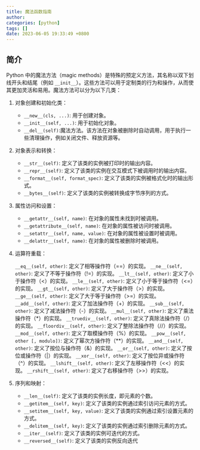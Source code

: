 ```yaml
---
title: 魔法函数指南
author: 
categories: [python]
tags: []
date: 2023-06-05 19:33:49 +0800
---
```


## 简介

 Python 中的魔法方法（magic methods）是特殊的预定义方法，其名称以双下划线开头和结尾（例如 `__init__`）。这些方法可以用于定制类的行为和操作，从而使其更加灵活和易用。魔法方法可以分为以下几类：

1. 对象创建和初始化类：

    - `__new__(cls, ...)`: 用于创建对象。
    - `__init__(self, ...)`: 用于初始化对象。
    - `__del__(self)`:魔法方法。该方法在对象被删除时自动调用，用于执行一些清理操作，例如关闭文件、释放资源等。


1. 对象表示和转换：

    - `__str__(self)`: 定义了该类的实例被打印时的输出内容。
    - `__repr__(self)`: 定义了该类的实例在交互模式下被调用时的输出内容。
    - `__format__(self, format_spec)`: 定义了该类的实例被格式化时的输出形式。
    - `__bytes__(self)`: 定义了该类的实例被转换成字节序列的方式。

1. 属性访问和设置：

    - `__getattr__(self, name)`: 在对象的属性未找到时被调用。
    - `__getattribute__(self, name)`: 在对象的属性被访问时被调用。
    - `__setattr__(self, name, value)`: 在对象的属性被设置时被调用。
    - `__delattr__(self, name)`: 在对象的属性被删除时被调用。

1. 运算符重载：

     `__eq__(self, other)`: 定义了相等操作符（==）的实现。
     `__ne__(self, other)`: 定义了不等于操作符（!=）的实现。
     `__lt__(self, other)`: 定义了小于操作符（<）的实现。
     `__le__(self, other)`: 定义了小于等于操作符（<=）的实现。
     `__gt__(self, other)`: 定义了大于操作符（>）的实现。
     `__ge__(self, other)`: 定义了大于等于操作符（>=）的实现。
     `__add__(self, other)`: 定义了加法操作符（+）的实现。
     `__sub__(self, other)`: 定义了减法操作符（-）的实现。
     `__mul__(self, other)`: 定义了乘法操作符（*）的实现。
     `__truediv__(self, other)`: 定义了真除法操作符（/）的实现。
     `__floordiv__(self, other)`: 定义了整除法操作符（//）的实现。
     `__mod__(self, other)`: 定义了取模操作符（%）的实现。
     `__pow__(self, other [, modulo])`: 定义了幂次方操作符（**）的实现。
     `__and__(self, other)`: 定义了按位与操作符（&）的实现。
     `__or__(self, other)`: 定义了按位或操作符（|）的实现。
     `__xor__(self, other)`: 定义了按位异或操作符（^）的实现。
     `__lshift__(self, other)`: 定义了左移操作符（<<）的实现。
     `__rshift__(self, other)`: 定义了右移操作符（>>）的实现。

1. 序列和映射：

    - `__len__(self)`: 定义了该类的实例长度，即元素的个数。
    - `__getitem__(self, key)`: 定义了该类的实例通过索引访问元素的方式。
    - `__setitem__(self, key, value)`: 定义了该类的实例通过索引设置元素的方式。
    - `__delitem__(self, key)`: 定义了该类的实例通过索引删除元素的方式。
    - `__iter__(self)`: 定义了该类的实例可迭代的方式。
    - `__reversed__(self)`: 定义了该类的实例反向迭代
